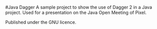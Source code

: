#Java Dagger
A sample project to show the use of Dagger 2 in a Java project.
Used for a presentation on the Java Open Meeting of Pixel.

Published under the GNU licence.